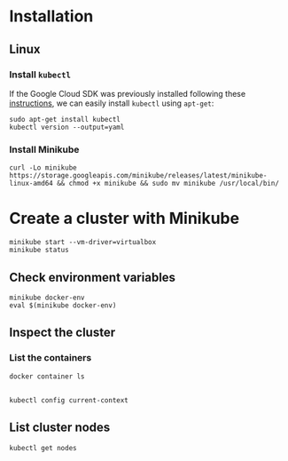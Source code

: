 

# Installation

## Linux

### Install `kubectl`
If the Google Cloud SDK was previously installed following these [instructions](https://cloud.google.com/sdk/docs/downloads-apt-get),
we can easily install `kubectl` using `apt-get`:
```shell
sudo apt-get install kubectl
kubectl version --output=yaml
```
### Install Minikube
```shell
curl -Lo minikube https://storage.googleapis.com/minikube/releases/latest/minikube-linux-amd64 && chmod +x minikube && sudo mv minikube /usr/local/bin/
```

# Create a cluster with Minikube

```shell
minikube start --vm-driver=virtualbox
minikube status
```

## Check environment variables

```shell
minikube docker-env
eval $(minikube docker-env)
```

## Inspect the cluster

### List the containers
```shell
docker container ls
```
## 
```shell
kubectl config current-context
```
## List cluster nodes
```shell
kubectl get nodes
```
##
```shell
```
##
```shell
```
##
```shell
```
